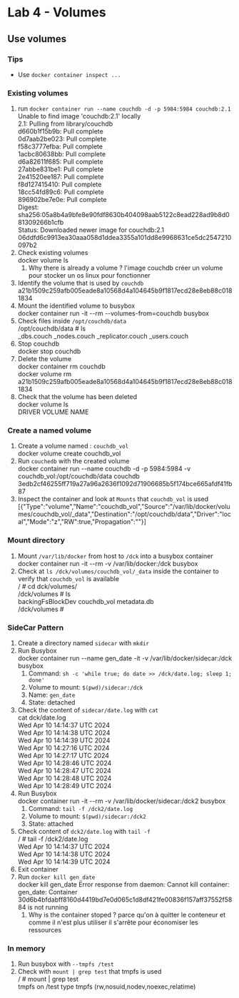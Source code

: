 # Lab 4 - Volumes

## Use volumes

### Tips

- Use `docker container inspect ...`

### Existing volumes

1. run `docker container run --name couchdb -d -p 5984:5984 couchdb:2.1`  
Unable to find image 'couchdb:2.1' locally  
2.1: Pulling from library/couchdb  
d660b1f15b9b: Pull complete  
0d7aab2be023: Pull complete  
f58c3777efba: Pull complete  
1acbc80638bb: Pull complete  
d6a82611f685: Pull complete  
27abbe831be1: Pull complete  
2e41520ee187: Pull complete  
f8d127415410: Pull complete  
18cc54fd89c6: Pull complete  
896902be7e0e: Pull complete  
Digest: sha256:05a8b4a9bfe8e90fdf8630b404098aab5122c8ead228ad9b8d081309266b1cfb  
Status: Downloaded newer image for couchdb:2.1  
06ddfd6c9913ea30aaa058d1ddea3355a101dd8e9968631ce5dc2547210097b2  
2. Check existing volumes  
docker volume ls  
   1. Why there is already a volume ?
   l'image couchdb créer un volume pour stocker un os linux pour fonctionner
3. Identify the volume that is used by `couchdb`  
a21b1509c259afb005eade8a10568d4a104645b9f1817ecd28e8eb88c0181834
4. Mount the identified volume to busybox  
docker container run -it --rm --volumes-from=couchdb busybox
5. Check files inside `/opt/couchdb/data`  
/opt/couchdb/data # ls  
_dbs.couch         _nodes.couch       _replicator.couch  _users.couch  
6. Stop couchdb  
docker stop couchdb  
7. Delete the volume  
docker container rm couchdb   
docker volume rm a21b1509c259afb005eade8a10568d4a104645b9f1817ecd28e8eb88c0181834  
8. Check that the volume has been deleted  
docker volume ls  
DRIVER    VOLUME NAME  

### Create a named volume

1. Create a volume named : `couchdb_vol`  
docker volume create couchdb_vol
2. Run `couchedb` with the created volume  
docker container run --name couchdb -d -p 5984:5984 -v couchdb_vol:/opt/couchdb/data couchdb  
3edb2cf46255ff719a27a96a2636f1092d71906685b5f174bce665afdf41fb87
3. Inspect the container and look at `Mounts` that `couchdb_vol` is used  
[{"Type":"volume","Name":"couchdb_vol","Source":"/var/lib/docker/volumes/couchdb_vol/_data","Destination":"/opt/couchdb/data","Driver":"local","Mode":"z","RW":true,"Propagation":""}]



### Mount directory

1. Mount `/var/lib/docker` from host to `/dck` into a busybox container  
docker container run -it --rm -v /var/lib/docker:/dck busybox  
2. Check at `ls /dck/volumes/couchdb_vol/_data` inside the container to verify that `couchdb_vol` is available  
/ # cd dck/volumes/  
/dck/volumes # ls  
backingFsBlockDev  couchdb_vol        metadata.db  
/dck/volumes #  


### SideCar Pattern

1. Create a directory named `sidecar` with `mkdir`
2. Run Busybox  
docker container run --name gen_date -it -v /var/lib/docker/sidecar:/dck busybox  
   1. Command: `sh -c 'while true; do date >> /dck/date.log; sleep 1; done'`
   2. Volume to mount: `$(pwd)/sidecar:/dck`
   3. Name: `gen_date`
   4. State: detached
3. Check the content of `sidecar/date.log` with `cat`  
cat dck/date.log  
Wed Apr 10 14:14:37 UTC 2024  
Wed Apr 10 14:14:38 UTC 2024  
Wed Apr 10 14:14:39 UTC 2024  
Wed Apr 10 14:27:16 UTC 2024  
Wed Apr 10 14:27:17 UTC 2024  
Wed Apr 10 14:28:46 UTC 2024  
Wed Apr 10 14:28:47 UTC 2024  
Wed Apr 10 14:28:48 UTC 2024  
Wed Apr 10 14:28:49 UTC 2024  
4. Run Busybox  
docker container run -it --rm -v /var/lib/docker/sidecar:/dck2 busybox  
   1. Command: `tail -f /dck2/date.log`
   2. Volume to mount: `$(pwd)/sidecar:/dck2`
   3. State: attached
5. Check content of `dck2/date.log` with `tail -f`  
/ # tail -f /dck2/date.log  
Wed Apr 10 14:14:37 UTC 2024  
Wed Apr 10 14:14:38 UTC 2024  
Wed Apr 10 14:14:39 UTC 2024  
6. Exit container
7. Run `docker kill gen_date`  
docker kill gen_date
Error response from daemon: Cannot kill container: gen_date: Container 30d6b4bfdabff8160d4419bd7e0d065c1d8df421fe00836f157aff37552f5884 is not running
   1. Why is the container stoped ?
   parce qu'on à quitter le conteneur et comme il n'est plus utiliser il s'arrête pour économiser les ressources

### In memory 

1. Run busybox with `--tmpfs /test`  
2. Check with `mount | grep test` that tmpfs is used  
/ # mount | grep test  
tmpfs on /test type tmpfs (rw,nosuid,nodev,noexec,relatime)  

